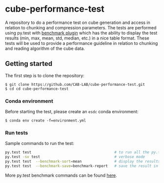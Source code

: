 # cube-performance-test
A repository to do a performance test on cube generation and access in relation to chunking and compression parameters. The tests are performed using py.test with [benchmark plugin](http://pytest-benchmark.readthedocs.io/en/latest/index.html) which has the ability to display the test results (min, max, mean, std, median, etc.) in a nice table format. These tests will be used to provide a performance guideline in relation to chunking and reading algorithm of the cube data.

## Getting started
The first step is to clone the repository: 

    $ git clone https://github.com/CAB-LAB/cube-performance-test.git
    $ cd cd cube-performance-test

### Conda environment
Before starting the test, please create an `esdc` conda environment:

    $ conda env create -f=environment.yml

### Run tests
Sample commands to run the test:
```bash
py.test test                                      # to run all the py.test test plans inside test folder
py.test -sv test                                  # verbose mode
py.test test  --benchmark-sort=mean               # display the results sorted by _mean_ value
py.test test  --benchmark-save=benchmark-report   # save the result in a json file called benchmark-report
```
More py.test benchmark commands can be found [here](http://pytest-benchmark.readthedocs.io/en/latest/index.html).
